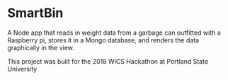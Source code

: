 # SmartBin
A Node app that reads in weight data from a garbage can outfitted with a Raspberry pi, stores it in a Mongo database, and renders the data graphically in the view.

This project was built for the 2018 WiCS Hackathon at Portland State University
